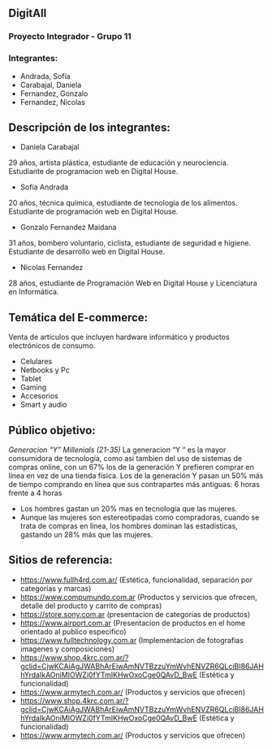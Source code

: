 ## DigitAll
### Proyecto Integrador - Grupo 11
### Integrantes:

* Andrada, Sofía
* Carabajal, Daniela
* Fernandez, Gonzalo
* Fernandez, Nicolas

## Descripción de los integrantes:
* Daniela Carabajal

29 años, artista plástica, estudiante de educación y neurociencia. Estudiante de programacion web en Digital House.

* Sofía Andrada

20 años, técnica química, estudiante de tecnología de los alimentos. Estudiante de programación web en Digital House.

* Gonzalo Fernandez Maidana

31 años, bombero voluntario, ciclista, estudiante de seguridad e higiene. Estudiante de desarrollo web en Digital House.

* Nicolas Fernandez

28 años, estudiante de Programación Web en Digital House y Licenciatura en Informática.

## Temática del E-commerce:

Venta de artículos que incluyen hardware informático y productos electrónicos de consumo.

* Celulares
* Netbooks y Pc
* Tablet
* Gaming
* Accesorios
* Smart y audio

## Público objetivo:

*Generacion “Y” Millenials (21-35)*
La generacion “Y “ es la mayor consumidora de tecnología, como asi tambien del uso de
sistemas de compras online, con un 67% los de la generación Y prefieren comprar en
línea en vez de una tienda física. 
Los de la generación Y pasan un 50% más de tiempo comprando en línea que sus contrapartes más antiguas:
6 horas frente a 4 horas
* Los hombres gastan un 20% mas en tecnología que las mujeres.
* Aunque las mujeres son estereotipadas como compradoras, cuando se trata de compras en
línea, los hombres dominan las estadísticas, gastando un 28% más que las mujeres.

## Sitios de referencia:

* https://www.fullh4rd.com.ar/ (Estética, funcionalidad, separación por categorías y marcas)
* https://www.compumundo.com.ar  (Productos y servicios que ofrecen, detalle del producto y carrito de compras)
* https://store.sony.com.ar (presentacion de categorias de productos)
* https://www.airport.com.ar (Presentacion de productos en el home orientado al publico especifico)
* https://www.fulltechnology.com.ar (Implementacion de fotografias imagenes y composiciones)
* https://www.shop.4krc.com.ar/?gclid=CjwKCAiAgJWABhArEiwAmNVTBzzuYmWvhENVZR6QLciBI86JAHhYrdaIkAOniMIOWZi0fYTmIKHwOxoCge0QAvD_BwE (Estética y funcionalidad)
* https://www.armytech.com.ar/ (Productos y servicios que ofrecen)
* https://www.shop.4krc.com.ar/?gclid=CjwKCAiAgJWABhArEiwAmNVTBzzuYmWvhENVZR6QLciBI86JAHhYrdaIkAOniMIOWZi0fYTmIKHwOxoCge0QAvD_BwE (Estética y funcionalidad)
* https://www.armytech.com.ar/ (Productos y servicios que ofrecen)

